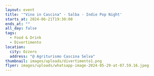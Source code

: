 ```yaml
---
layout: event
title: '"Vino in Cascina" - Salba - Indie Pop Night'
starts_at: 2024-06-21T19:30:00
ends_at: ""
all_day: false
tags:
  - Food & Drink
  - Divertimento
location:
  city: Ozzero
  address: "@ Agriturismo Cascina Selva"
thumbnail: images/uploads/divertimento1.png
flyer: images/uploads/whatsapp-image-2024-05-29-at-07.59.16.jpeg
---
```

